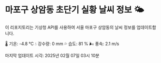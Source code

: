 
# 마포구 상암동 초단기 실황 날씨 정보 🌤️

이 리포지토리는 기상청 API를 사용하여 서울 마포구 상암동의 날씨 정보를 업데이트합니다. 

🌡️ 기온: -4.8 ℃
💧 강수량: 0 mm
💦 습도: 81 %
🌬️ 풍속: 2.1 m/s

마지막 업데이트 시각: 2025년 02월 07일 03시 10분    
